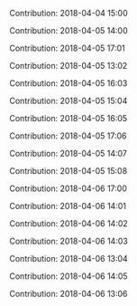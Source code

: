 Contribution: 2018-04-04 15:00

Contribution: 2018-04-05 14:00

Contribution: 2018-04-05 17:01

Contribution: 2018-04-05 13:02

Contribution: 2018-04-05 16:03

Contribution: 2018-04-05 15:04

Contribution: 2018-04-05 16:05

Contribution: 2018-04-05 17:06

Contribution: 2018-04-05 14:07

Contribution: 2018-04-05 15:08

Contribution: 2018-04-06 17:00

Contribution: 2018-04-06 14:01

Contribution: 2018-04-06 14:02

Contribution: 2018-04-06 14:03

Contribution: 2018-04-06 13:04

Contribution: 2018-04-06 14:05

Contribution: 2018-04-06 13:06

